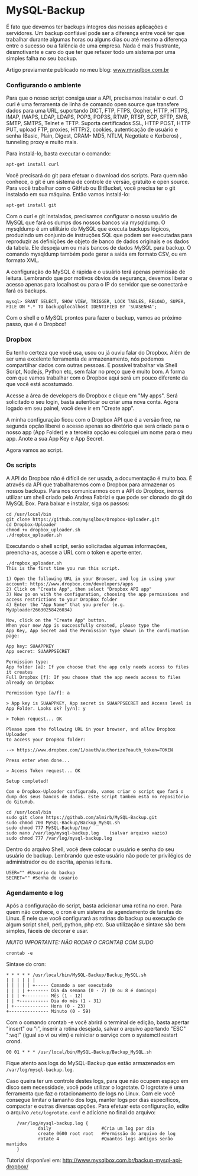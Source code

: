 MySQL-Backup
=============

É fato que devemos ter backups íntegros das nossas aplicações e servidores. Um backup confiável pode ser a diferença entre você ter que trabalhar durante algumas horas ou alguns dias ou até mesmo a diferença entre o sucesso ou a falência de uma empresa. Nada é mais frustrante, desmotivante e caro do que ter que refazer todo um sistema por uma simples falha no seu backup. 

Artigo previamente publicado no meu blog: www.mysqlbox.com.br 

### Configurando o ambiente

Para que o nosso script consiga usar a API, precisamos instalar o curl. O curl é uma ferramenta de linha de comando open source que transfere dados para uma URL, suportando DICT, FTP, FTPS, Gopher, HTTP, HTTPS, IMAP, IMAPS, LDAP, LDAPS, POP3, POP3S, RTMP, RTSP, SCP, SFTP, SMB, SMTP, SMTPS, Telnet e TFTP. Suporta certificados SSL, HTTP POST, HTTP PUT, upload FTP, proxies, HTTP/2, cookies, autenticação de usuário e senha (Basic, Plain, Digest, CRAM- MD5, NTLM, Negotiate e Kerberos) , tunneling proxy e muito mais. 

Para instalá-lo, basta executar o comando: 

```apt-get install curl``` 

Você precisará do git para efetuar o download dos scripts. Para quem não conhece, o git é um sistema de controle de versão, gratuito e open source. Para você trabalhar com o GitHub ou BitBucket, você precisa ter o git instalado em sua máquina. Então vamos instalá-lo: 

```apt-get install git``` 

Com o curl e git instalados, precisamos configurar o nosso usuário de MySQL que fará os dumps dos nossos bancos via mysqldump. O mysqldump é um utilitário do MySQL que executa backups lógicos, produzindo um conjunto de instruções SQL que podem ser executadas para reproduzir as definições de objeto de banco de dados originais e os dados da tabela. Ele despeja um ou mais bancos de dados MySQL para backup. O comando mysqldump também pode gerar a saída em formato CSV, ou em formato XML. 

A configuração do MySQL é rápida e o usuário terá apenas permissão de leitura. Lembrando que por motivos óbvios de segurança, devemos liberar o acesso apenas para localhost ou para o IP do servidor que se conectará e fará os backups. 

```mysql> GRANT SELECT, SHOW VIEW, TRIGGER, LOCK TABLES, RELOAD, SUPER, FILE ON *.* TO backup@localhost IDENTIFIED BY 'SUASENHA';``` 

Com o shell e o MySQL prontos para fazer o backup, vamos ao próximo passo, que é o Dropbox! 

### Dropbox

Eu tenho certeza que você usa, usou ou já ouviu falar do Dropbox. Além de ser uma excelente ferramenta de armazenamento, nós podemos compartilhar dados com outras pessoas. É possível trabalhar via Shell Script, Node.js, Python etc, sem falar no preço que é muito bom. A forma com que vamos trabalhar com o Dropbox aqui será um pouco diferente da que você está acostumado. 

Acesse a área de developers do Dropbox e clique em "My apps". Será solicitado o seu login, basta autenticar ou criar uma nova conta. Agora logado em seu painel, você deve ir em "Create app".

A minha configuração ficou com o Dropbox API que é a versão free, na segunda opção liberei o acesso apenas ao diretório que será criado para o nosso app (App Folder) e a terceira opção eu coloquei um nome para o meu app. Anote a sua App Key e App Secret. 

Agora vamos ao script.

### Os scripts

A API do Dropbox não é difícil de ser usada, a documentação é muito boa. É através da API que trabalharemos com o Dropbox para armazenar os nossos backups. Para nos comunicarmos com a API do Dropbox, iremos utilizar um shell criado pelo Andrea Fabrizi e que pode ser clonado do git do MySQL Box. Para baixar e instalar, siga os passos: 

```
cd /usr/local/bin
git clone https://github.com/mysqlbox/Dropbox-Uploader.git
cd Dropbox-Uploader
chmod +x dropbox_uploader.sh
./dropbox_uploader.sh
``` 

Executando o shell script, serão solicitadas algumas informações, preencha-as, acesse a URL com o token e aperte enter. 

```
./dropbox_uploader.sh
This is the first time you run this script.

1) Open the following URL in your Browser, and log in using your account: https://www.dropbox.com/developers/apps
2) Click on "Create App", then select "Dropbox API app"
3) Now go on with the configuration, choosing the app permissions and access restrictions to your DropBox folder
4) Enter the "App Name" that you prefer (e.g. MyUploader26630258426034)

Now, click on the "Create App" button.
When your new App is successfully created, please type the
App Key, App Secret and the Permission type shown in the confirmation page:

App key: SUAAPPKEY
App secret: SUAAPPSECRET

Permission type:
App folder [a]: If you choose that the app only needs access to files it creates
Full Dropbox [f]: If you choose that the app needs access to files already on Dropbox

Permission type [a/f]: a

> App key is SUAAPPKEY, App secret is SUAAPPSECRET and Access level is App Folder. Looks ok? [y/n]: y

> Token request... OK

Please open the following URL in your browser, and allow Dropbox Uploader
to access your DropBox folder:

--> https://www.dropbox.com/1/oauth/authorize?oauth_token=TOKEN

Press enter when done...

> Access Token request... OK

Setup completed! 

Com o Dropbox-Uploader configurado, vamos criar o script que fará o dump dos seus bancos de dados. Este script também está no repositório do GituHub. 

cd /usr/local/bin
sudo git clone https://github.com/almirb/MySQL-Backup.git
sudo chmod 700 MySQL-Backup/Backup_MySQL.sh 
sudo chmod 777 MySQL-Backup/tmp/
sudo nano /var/log/mysql-backup.log    (salvar arquivo vazio)
sudo chmod 777 /var/log/mysql-backup.log
```

Dentro do arquivo Shell, você deve colocar o usuário e senha do seu usuário de backup. Lembrando que este usuário não pode ter privilégios de administrador ou de escrita, apenas leitura. 

```
USER="" #Usuario do backup
SECRET="" #Senha do usuario
```

### Agendamento e log

Após a configuração do script, basta adicionar uma rotina no cron. Para quem não conhece, o cron é um sistema de agendamento de tarefas do Linux. É nele que você configurará as rotinas do backup ou execução de algum script shell, perl, python, php etc. Sua utilização e sintaxe são bem simples, fáceis de decorar e usar. 

*MUITO IMPORTANTE: NÃO RODAR O CRONTAB COM SUDO*

```crontab -e ```

Sintaxe do cron:

    * * * * * /usr/local/bin/MySQL-Backup/Backup_MySQL.sh
    | | | | | |
    | | | | | +----- Comando a ser executado
    | | | | +------- Dia da semana (0 - 7) (0 ou 8 é domingo)
    | | | +--------- Mês (1 - 12)
    | | +----------- Dia do mês (1 - 31)
    | +------------- Hora (0 - 23)
    +--------------- Minuto (0 - 59)

Com o comando crontab -e você abrirá o terminal de edição, basta apertar "insert" ou "i", inserir a rotina desejada, salvar o arquivo apertando "ESC" ":wq!" (igual ao vi ou vim) e reiniciar o serviço com o systemctl restart crond. 

```00 01 * * * /usr/local/bin/MySQL-Backup/Backup_MySQL.sh```

Fique atento aos logs do MySQL-Backup que estão armazenados em ```/var/log/mysql-backup.log```. 

Caso queira ter um controle destes logs, para que não ocupem espaço em disco sem necessidade, você pode utilizar o logrotate. O logrotate é uma ferramenta que faz o rotacionamento de logs no Linux. Com ele você consegue limitar o tamanho dos logs, manter logs por dias específicos, compactar e outras diversas opções. Para efetuar esta configuração, edite o arquivo ```/etc/logrotate.conf``` e adicione no final do arquivo: 
```
    /var/log/mysql-backup.log {
            daily                   #Cria um log por dia
            create 0600 root root   #Permissão do arquivo de log
            rotate 4                #Quantos logs antigos serão mantidos
    }
```

Tutorial disponível em: http://www.mysqlbox.com.br/backup-mysql-api-dropbox/
